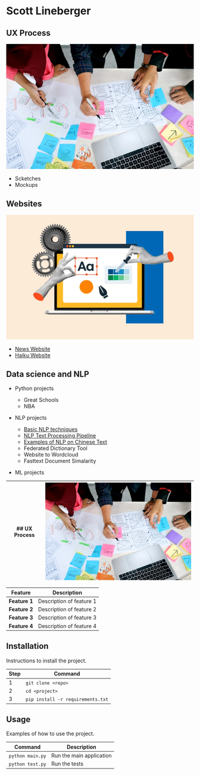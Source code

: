 # Scott Lineberger

## UX Process
![## UX Process](ux-indonesia-qC2n6RQU4Vw-unsplash.jpg)
- Scketches
- Mockups
  
## Websites
![## UX Process](free-website-builder.webp)

- [News Website](https://matsunagateitoku.github.io/news/)
- [Haiku Website](https://matsunagateitoku.github.io/news/)

## Data science and NLP
- Python projects
  - Great Schools
  - NBA
    
- NLP projects
  - [Basic NLP techniques](https://nbviewer.org/github/matsunagateitoku/Portfolio/blob/main/VISTA%20Vision.ipynb)
  - [NLP Text Processing Pipeline](https://nbviewer.org/github/matsunagateitoku/Portfolio/blob/main/Text%20preprocessing%20pipeline.ipynb)
  - [Examples of NLP on Chinese Text](https://nbviewer.org/github/matsunagateitoku/Portfolio/blob/main/Chinese%20Vista%20Vision%20for%20export.ipynb)
  - Federated Dictionary Tool
  - Website to Wordcloud
  - Fasttext Document Simalarity 
    
- ML projects


| ## UX Process         | ![## UX Process](ux-indonesia-qC2n6RQU4Vw-unsplash.jpg)                                 |
|-------------------|----------------------------------------------|

| Feature          | Description                                  |
|-------------------|----------------------------------------------|
| **Feature 1**     | Description of feature 1                     |
| **Feature 2**     | Description of feature 2                     |
| **Feature 3**     | Description of feature 3                     |
| **Feature 4**     | Description of feature 4                     |

## Installation

Instructions to install the project.

| Step | Command             |
|------|---------------------|
| 1    | `git clone <repo>`   |
| 2    | `cd <project>`      |
| 3    | `pip install -r requirements.txt` |

## Usage

Examples of how to use the project.

| Command             | Description                      |
|---------------------|----------------------------------|
| `python main.py`    | Run the main application         |
| `python test.py`    | Run the tests                    |

